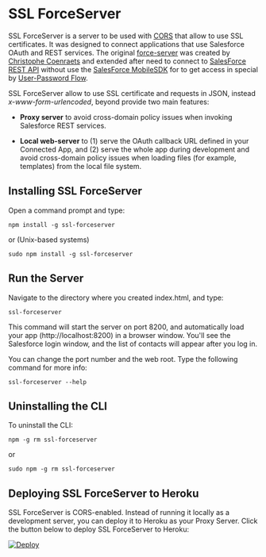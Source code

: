 # SSL ForceServer

SSL ForceServer is a server to be used with [CORS](https://pt.wikipedia.org/wiki/Cross-origin_resource_sharing) that allow to use SSL certificates. It was designed to connect applications that use Salesforce OAuth and REST services. The original [force-server](https://github.com/ccoenraets/force-server) was created by [Christophe Coenraets](https://github.com/ccoenraets) and extended after need to connect to [SalesForce REST API](https://developer.salesforce.com/page/Getting_Started_with_the_Force.com_REST_API) without use the [SalesForce MobileSDK](https://developer.salesforce.com/docs/atlas.en-us.mobile_sdk.meta/mobile_sdk/) for to get access in special by [User-Password Flow](https://developer.salesforce.com/docs/atlas.en-us.api_rest.meta/api_rest/intro_understanding_username_password_oauth_flow.htm).

SSL ForceServer allow to use SSL certificate and requests in JSON, instead _x-www-form-urlencoded_, beyond provide two main features:

- **Proxy server** to avoid cross-domain policy issues when invoking Salesforce REST services.

- **Local web-server** to (1) serve the OAuth callback URL defined in your Connected App, and (2) serve the whole app during development and avoid cross-domain policy issues when loading files (for example, templates) from the local file system.

## Installing SSL ForceServer

Open a command prompt and type:

```
npm install -g ssl-forceserver
```

or (Unix-based systems)

```
sudo npm install -g ssl-forceserver
```

## Run the Server

Navigate to the directory where you created index.html, and type:

```
ssl-forceserver
``` 
    
This command will start the server on port 8200, and automatically load your app (http://localhost:8200) in a browser window. You'll see the Salesforce login window, and the list of contacts will appear after you log in.

You can change the port number and the web root. Type the following command for more info:

```
ssl-forceserver --help
```

## Uninstalling the CLI

To uninstall the CLI:
    
```
npm -g rm ssl-forceserver
```

or 

```
sudo npm -g rm ssl-forceserver
```

## Deploying SSL ForceServer to Heroku 

SSL ForceServer is CORS-enabled. Instead of running it locally as a development server, you can deploy it to Heroku as your Proxy Server. Click the button below to deploy SSL ForceServer to Heroku:

[![Deploy](https://www.herokucdn.com/deploy/button.png)](https://heroku.com/deploy)
